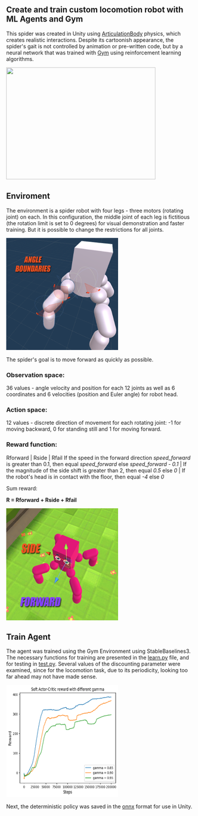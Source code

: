 ## Create and train custom locomotion robot with ML Agents and Gym


This spider was created in Unity using [ArticulationBody](https://docs.unity3d.com/Manual/class-ArticulationBody.html) physics, which creates realistic interactions. 
Despite its cartoonish appearance, the spider's gait is not controlled by animation or pre-written code, but by a neural network that was trained with [Gym](https://gymnasium.farama.org/index.html) using reinforcement learning algorithms.


<img width="400" height="300" src="media/result.gif">


## Enviroment

The environment is a spider robot with four legs - three motors (rotating joint) on each. In this configuration, the middle joint of each leg is fictitious (the rotation limit is set to 0 degrees) for visual demonstration and faster training. But it is possible to change the restrictions for all joints.

<img width="300" height="300" src="media/joints.png">

The spider's goal is to move forward as quickly as possible.


### Observation space:

36 values - angle velocity and position for each 12 joints as well as 6 coordinates and 6 velocities (position and Euler angle) for robot head.

### Action space:

12 values - discrete direction of movement for each rotating joint: -1 for moving backward, 0 for standing still and 1 for moving forward.

### Reward function:

Rforward | Rside | Rfail
If the speed in the forward direction _speed_forward_ is greater than 0.1, then equal _speed_forward_ else _speed_forward - 0.1_ | If the magnitude of the side shift is greater than 2, then equal _0.5_ else _0_ | If the robot's head is in contact with the floor, then equal _-4_ else _0_

Sum reward:

**R = Rforward + Rside + Rfail**

<img width="300" height="300" src="media/spyder.png">

## Train Agent

The agent was trained using the Gym Environment using StableBaselines3. The necessary functions for training are presented in the [learn.py](learn.py) file, and for testing in [test.py](test.py). Several values of the discounting parameter were examined, since for the locomotion task, due to its periodicity, looking too far ahead may not have made sense.

<img width="300" height="300" src="media/progress.png">

Next, the deterministic policy was saved in the [onnx](https://onnx.ai/) format for use in Unity.







